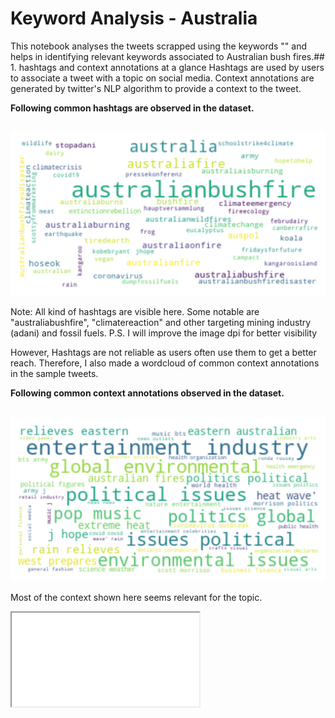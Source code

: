 # Keyword Analysis - Australia

This notebook analyses the tweets scrapped using the keywords "" and helps in identifying relevant keywords associated
to Australian bush fires.## 1. hashtags and context annotations at a glance
Hashtags are used by users to associate a tweet with a topic on social media. Context annotations are generated by
twitter's NLP algorithm to provide a context to the tweet.

**Following common hashtags are observed in the dataset.**

<br>
<img src='hashtags_wordcloud.png' alt='word cloud' width='800' title='hashtag word cloud'>
<br>

Note: All kind of hashtags are visible here. Some notable are "australiabushfire", "climatereaction" and other targeting
mining industry (adani) and fossil fuels.
P.S. I will improve the image dpi for better visibility

However, Hashtags are not reliable as users often use them to get a better reach. Therefore, I also made a wordcloud of
common context annotations in the sample tweets.

**Following common context annotations observed in the dataset.**

<br>
<img src='context_annotations_wordcloud.png' alt='word cloud' width='800' title='hashtag word cloud'>
<br>

Most of the context shown here seems relevant for the topic.


<iframe src="_languages.html"></iframe>
